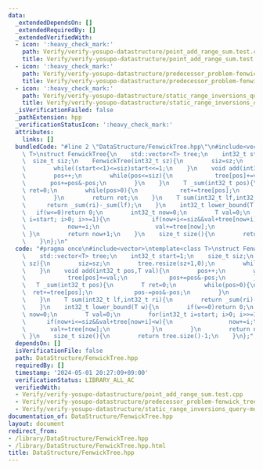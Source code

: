 ```yaml
---
data:
  _extendedDependsOn: []
  _extendedRequiredBy: []
  _extendedVerifiedWith:
  - icon: ':heavy_check_mark:'
    path: Verify/verify-yosupo-datastructure/point_add_range_sum.test.cpp
    title: Verify/verify-yosupo-datastructure/point_add_range_sum.test.cpp
  - icon: ':heavy_check_mark:'
    path: Verify/verify-yosupo-datastructure/predecessor_problem-fenwick_tree.test.cpp
    title: Verify/verify-yosupo-datastructure/predecessor_problem-fenwick_tree.test.cpp
  - icon: ':heavy_check_mark:'
    path: Verify/verify-yosupo-datastructure/static_range_inversions_query-mo.test.cpp
    title: Verify/verify-yosupo-datastructure/static_range_inversions_query-mo.test.cpp
  _isVerificationFailed: false
  _pathExtension: hpp
  _verificationStatusIcon: ':heavy_check_mark:'
  attributes:
    links: []
  bundledCode: "#line 2 \"DataStructure/FenwickTree.hpp\"\n#include<vector>\ntemplate<class\
    \ T>\nstruct FenwickTree{\n    std::vector<T> tree;\n    int32_t start=1;\n  \
    \  size_t siz;\n    FenwickTree(int32_t sz){\n        siz=sz;\n        tree.resize(sz+1,0);\n\
    \        while((start<<1)<=siz)start<<=1;\n    }\n    void add(int32_t pos,T val){\n\
    \        pos++;\n        while(pos<=siz){\n            tree[pos]+=val;\n     \
    \       pos+=pos&-pos;\n        }\n    }\n    T _sum(int32_t pos){\n        T\
    \ ret=0;\n        while(pos>0){\n            ret+=tree[pos];\n            pos-=pos&-pos;\n\
    \        }\n        return ret;\n    }\n    T sum(int32_t lf,int32_t ri){\n  \
    \      return _sum(ri)-_sum(lf);\n    }\n    int32_t lower_bound(T w){\n     \
    \   if(w<=0)return 0;\n        int32_t now=0;\n        T val=0;\n        for(int32_t\
    \ i=start; i>0; i>>=1){\n            if(now+i<=siz&&val+tree[now+i]<w){\n    \
    \            now+=i;\n                val+=tree[now];\n            }\n       \
    \ }\n        return now+1;\n    }\n    size_t size(){\n        return tree.size()-1;\n\
    \    }\n};\n"
  code: "#pragma once\n#include<vector>\ntemplate<class T>\nstruct FenwickTree{\n\
    \    std::vector<T> tree;\n    int32_t start=1;\n    size_t siz;\n    FenwickTree(int32_t\
    \ sz){\n        siz=sz;\n        tree.resize(sz+1,0);\n        while((start<<1)<=siz)start<<=1;\n\
    \    }\n    void add(int32_t pos,T val){\n        pos++;\n        while(pos<=siz){\n\
    \            tree[pos]+=val;\n            pos+=pos&-pos;\n        }\n    }\n \
    \   T _sum(int32_t pos){\n        T ret=0;\n        while(pos>0){\n          \
    \  ret+=tree[pos];\n            pos-=pos&-pos;\n        }\n        return ret;\n\
    \    }\n    T sum(int32_t lf,int32_t ri){\n        return _sum(ri)-_sum(lf);\n\
    \    }\n    int32_t lower_bound(T w){\n        if(w<=0)return 0;\n        int32_t\
    \ now=0;\n        T val=0;\n        for(int32_t i=start; i>0; i>>=1){\n      \
    \      if(now+i<=siz&&val+tree[now+i]<w){\n                now+=i;\n         \
    \       val+=tree[now];\n            }\n        }\n        return now+1;\n   \
    \ }\n    size_t size(){\n        return tree.size()-1;\n    }\n};"
  dependsOn: []
  isVerificationFile: false
  path: DataStructure/FenwickTree.hpp
  requiredBy: []
  timestamp: '2024-05-01 20:27:09+09:00'
  verificationStatus: LIBRARY_ALL_AC
  verifiedWith:
  - Verify/verify-yosupo-datastructure/point_add_range_sum.test.cpp
  - Verify/verify-yosupo-datastructure/predecessor_problem-fenwick_tree.test.cpp
  - Verify/verify-yosupo-datastructure/static_range_inversions_query-mo.test.cpp
documentation_of: DataStructure/FenwickTree.hpp
layout: document
redirect_from:
- /library/DataStructure/FenwickTree.hpp
- /library/DataStructure/FenwickTree.hpp.html
title: DataStructure/FenwickTree.hpp
---
```

